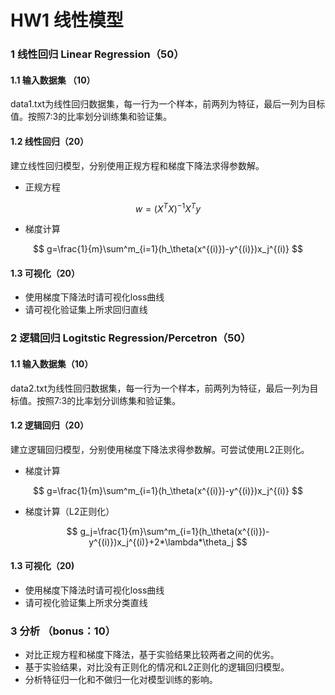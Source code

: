# HW1 线性模型

### 1 线性回归 Linear Regression（50）

#### 1.1 输入数据集 （10）

data1.txt为线性回归数据集，每一行为一个样本，前两列为特征，最后一列为目标值。按照7:3的比率划分训练集和验证集。

#### 1.2 线性回归（20）

建立线性回归模型，分别使用正规方程和梯度下降法求得参数解。

- 正规方程

$$
w=(X^TX)^{-1}X^Ty
$$



- 梯度计算

$$
g=\frac{1}{m}\sum^m_{i=1}(h_\theta(x^{(i)})-y^{(i)})x_j^{(i)}
$$

#### 1.3 可视化（20）

- 使用梯度下降法时请可视化loss曲线
- 请可视化验证集上所求回归直线

### 2 逻辑回归 Logitstic Regression/Percetron（50）

#### 1.1 输入数据集（10）

data2.txt为线性回归数据集，每一行为一个样本，前两列为特征，最后一列为目标值。按照7:3的比率划分训练集和验证集。

#### 1.2 逻辑回归（20）

建立逻辑回归模型，分别使用梯度下降法求得参数解。可尝试使用L2正则化。

- 梯度计算

$$
g=\frac{1}{m}\sum^m_{i=1}(h_\theta(x^{(i)})-y^{(i)})x_j^{(i)}
$$

- 梯度计算（L2正则化）

$$
g_j=\frac{1}{m}\sum^m_{i=1}(h_\theta(x^{(i)})-y^{(i)})x_j^{(i)}+2*\lambda*\theta_j
$$

#### 1.3 可视化（20)

- 使用梯度下降法时请可视化loss曲线
- 请可视化验证集上所求分类直线

### 3 分析 （bonus：10）

- 对比正规方程和梯度下降法，基于实验结果比较两者之间的优劣。
- 基于实验结果，对比没有正则化的情况和L2正则化的逻辑回归模型。
- 分析特征归一化和不做归一化对模型训练的影响。

